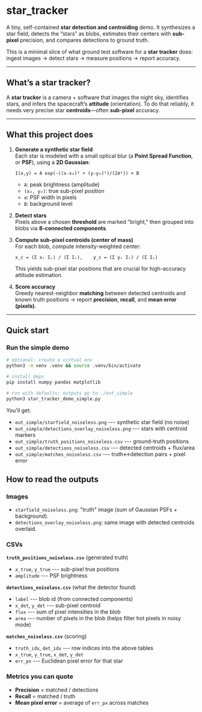 # star_tracker

A tiny, self-contained **star detection and centroiding** demo. It synthesizes a star field, detects the “stars” as blobs, estimates their centers with **sub-pixel** precision, and compares detections to ground truth.

This is a minimal slice of what ground test software for a **star tracker** does: ingest images → detect stars → measure positions → report accuracy.

---

## What’s a star tracker?

A **star tracker** is a camera + software that images the night sky, identifies stars, and infers the spacecraft’s **attitude** (orientation). To do that reliably, it needs very precise star **centroids**—often **sub-pixel** accuracy.

---

What this project does
----------------------

1.  **Generate a synthetic star field**\
    Each star is modeled with a small optical blur (a **Point Spread Function**, or **PSF**), using a **2D Gaussian**:

    ```
    I(x,y) = A exp(-((x-x₀)² + (y-y₀)²)/(2σ²)) + B
    ```

    -   `A`: peak brightness (amplitude)
    -   `(x₀, y₀)`: true sub-pixel position
    -   `σ`: PSF width in pixels
    -   `B`: background level
2.  **Detect stars**\
    Pixels above a chosen **threshold** are marked "bright," then grouped into blobs via **8-connected components**.
3.  **Compute sub-pixel centroids (center of mass)**\
    For each blob, compute intensity-weighted center:

    ```
    x_c = (Σ xᵢ Iᵢ) / (Σ Iᵢ),    y_c = (Σ yᵢ Iᵢ) / (Σ Iᵢ)
    ```

    This yields sub-pixel star positions that are crucial for high-accuracy attitude estimation.
4.  **Score accuracy**\
    Greedy nearest-neighbor **matching** between detected centroids and known truth positions → report **precision**, **recall**, and **mean error (pixels)**.
---

## Quick start

### Run the simple demo

```bash
# optional: create a virtual env
python3 -m venv .venv && source .venv/bin/activate

# install deps
pip install numpy pandas matplotlib

# run with defaults; outputs go to ./out_simple
python3 star_tracker_demo_simple.py
```

You'll get:

-   `out_simple/starfield_noiseless.png` --- synthetic star field (no noise)
-   `out_simple/detections_overlay_noiseless.png` --- stars with centroid markers
-   `out_simple/truth_positions_noiseless.csv` --- ground-truth positions
-   `out_simple/detections_noiseless.csv` --- detected centroids + flux/area
-   `out_simple/matches_noiseless.csv` --- truth↔detection pairs + pixel error

How to read the outputs
-----------------------

### Images

-   `starfield_noiseless.png`: "truth" image (sum of Gaussian PSFs + background).
-   `detections_overlay_noiseless.png`: same image with detected centroids overlaid.

### CSVs

**`truth_positions_noiseless.csv`** (generated truth)

-   `x_true`, `y_true` --- sub-pixel true positions
-   `amplitude` --- PSF brightness

**`detections_noiseless.csv`** (what the detector found)

-   `label` --- blob id (from connected components)
-   `x_det`, `y_det` --- sub-pixel centroid
-   `flux` --- sum of pixel intensities in the blob
-   `area` --- number of pixels in the blob (helps filter hot pixels in noisy mode)

**`matches_noiseless.csv`** (scoring)

-   `truth_idx`, `det_idx` --- row indices into the above tables
-   `x_true`, `y_true`, `x_det`, `y_det`
-   `err_px` --- Euclidean pixel error for that star

### Metrics you can quote

-   **Precision** = matched / detections
-   **Recall** = matched / truth
-   **Mean pixel error** = average of `err_px` across matches